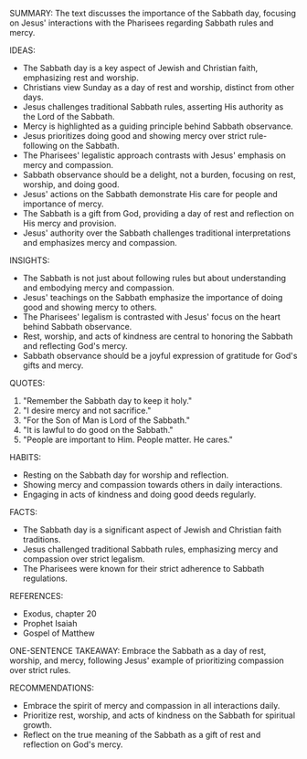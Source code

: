 SUMMARY:
The text discusses the importance of the Sabbath day, focusing on Jesus' interactions with the Pharisees regarding Sabbath rules and mercy.

IDEAS:
- The Sabbath day is a key aspect of Jewish and Christian faith, emphasizing rest and worship.
- Christians view Sunday as a day of rest and worship, distinct from other days.
- Jesus challenges traditional Sabbath rules, asserting His authority as the Lord of the Sabbath.
- Mercy is highlighted as a guiding principle behind Sabbath observance.
- Jesus prioritizes doing good and showing mercy over strict rule-following on the Sabbath.
- The Pharisees' legalistic approach contrasts with Jesus' emphasis on mercy and compassion.
- Sabbath observance should be a delight, not a burden, focusing on rest, worship, and doing good.
- Jesus' actions on the Sabbath demonstrate His care for people and importance of mercy.
- The Sabbath is a gift from God, providing a day of rest and reflection on His mercy and provision.
- Jesus' authority over the Sabbath challenges traditional interpretations and emphasizes mercy and compassion.

INSIGHTS:
- The Sabbath is not just about following rules but about understanding and embodying mercy and compassion.
- Jesus' teachings on the Sabbath emphasize the importance of doing good and showing mercy to others.
- The Pharisees' legalism is contrasted with Jesus' focus on the heart behind Sabbath observance.
- Rest, worship, and acts of kindness are central to honoring the Sabbath and reflecting God's mercy.
- Sabbath observance should be a joyful expression of gratitude for God's gifts and mercy.

QUOTES:
1. "Remember the Sabbath day to keep it holy."
2. "I desire mercy and not sacrifice."
3. "For the Son of Man is Lord of the Sabbath."
4. "It is lawful to do good on the Sabbath."
5. "People are important to Him. People matter. He cares."

HABITS:
- Resting on the Sabbath day for worship and reflection.
- Showing mercy and compassion towards others in daily interactions.
- Engaging in acts of kindness and doing good deeds regularly.

FACTS:
- The Sabbath day is a significant aspect of Jewish and Christian faith traditions.
- Jesus challenged traditional Sabbath rules, emphasizing mercy and compassion over strict legalism.
- The Pharisees were known for their strict adherence to Sabbath regulations.

REFERENCES:
- Exodus, chapter 20
- Prophet Isaiah
- Gospel of Matthew

ONE-SENTENCE TAKEAWAY:
Embrace the Sabbath as a day of rest, worship, and mercy, following Jesus' example of prioritizing compassion over strict rules.

RECOMMENDATIONS:
- Embrace the spirit of mercy and compassion in all interactions daily.
- Prioritize rest, worship, and acts of kindness on the Sabbath for spiritual growth.
- Reflect on the true meaning of the Sabbath as a gift of rest and reflection on God's mercy.